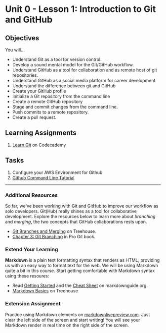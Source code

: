 # Unit 0 - Lesson 1: Introduction to Git and GitHub

## Objectives
You will...
* Understand Git as a tool for version control.  
* Develop a sound mental model for the Git/GitHub workflow.
* Understand GitHub as a tool for collaboration and as remote host of git repositories.
* Understand GitHub as a social media platform for career development.
* Understand the difference between git and GitHub
* Create your GitHub profile
* Initialize a Git repository from the command line
* Create a remote GitHub repository
* Stage and commit changes from the command line.
* Push commits to a remote repository.
* Create a pull request.

## Learning Assignments 
1. [Learn Git](https://www.codecademy.com/learn/learn-git) on Codecademy

## Tasks
1. Configure your AWS Environment for Github
2. [Github Command Line Tutorial](https://product.hubspot.com/blog/git-and-github-tutorial-for-beginners)

____

### Additional Resources
So far, we've been working with Git and GitHub to improve our workflow as solo developers. Git(Hub) really shines as a tool for collaborative development. Explore the resources below to learn more about _branching_ and _merging_, the two concepts that GitHub collaborations rests upon.
* [Git Branches and Merging](https://teamtreehouse.com/library/git-branches-and-merging) on Treehouse.
* [Chapter 3: Git Branching](https://git-scm.com/book/en/v2/Git-Branching-Branches-in-a-Nutshell) in Pro Git book. 

### Extend Your Learning

**Markdown** is a plain text formatting syntax that renders as HTML, providing us with an easy way to format text for the web. We will be using Markdown quite a bit in this course. Start getting comfortable with Markdown syntax using these resoures:
* Read [Getting Started](https://www.markdownguide.org/getting-started) and the [Cheat Sheet](https://www.markdownguide.org/cheat-sheet) on markdownguide.org.
* [Markdown Basics](https://teamtreehouse.com/library/markdown-basics) on Treehouse

### Extension Assignment
Practice using Markdown elements on [markdownlivepreview.com](https://markdownlivepreview.com/). Just clear the left side of the screen and start writing! You will see your Markdown render in real time on the right side of the screen.

